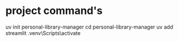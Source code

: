 # project command's

uv init personal-library-manager 
cd personal-library-manager
uv add streamlit
.venv\Scripts\activate
